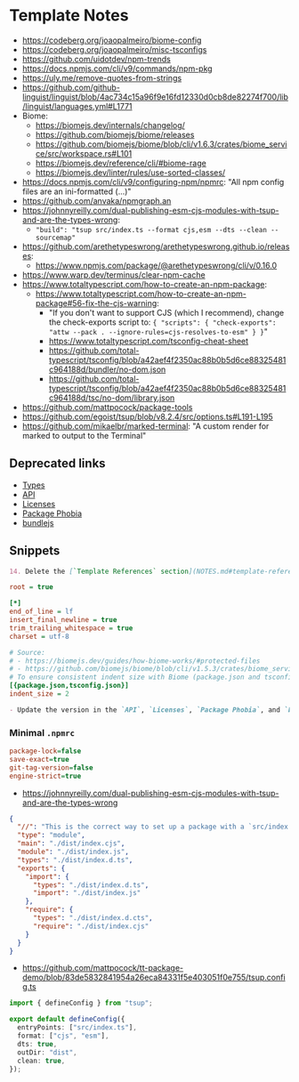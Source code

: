 # Template Notes

- https://codeberg.org/joaopalmeiro/biome-config
- https://codeberg.org/joaopalmeiro/misc-tsconfigs
- https://github.com/uidotdev/npm-trends
- https://docs.npmjs.com/cli/v9/commands/npm-pkg
- https://uly.me/remove-quotes-from-strings
- https://github.com/github-linguist/linguist/blob/4ac734c15a96f9e16fd12330d0cb8de82274f700/lib/linguist/languages.yml#L1771
- Biome:
  - https://biomejs.dev/internals/changelog/
  - https://github.com/biomejs/biome/releases
  - https://github.com/biomejs/biome/blob/cli/v1.6.3/crates/biome_service/src/workspace.rs#L101
  - https://biomejs.dev/reference/cli/#biome-rage
  - https://biomejs.dev/linter/rules/use-sorted-classes/
- https://docs.npmjs.com/cli/v9/configuring-npm/npmrc: "All npm config files are an ini-formatted (...)"
- https://github.com/anvaka/npmgraph.an
- https://johnnyreilly.com/dual-publishing-esm-cjs-modules-with-tsup-and-are-the-types-wrong:
  - `"build": "tsup src/index.ts --format cjs,esm --dts --clean --sourcemap"`
- https://github.com/arethetypeswrong/arethetypeswrong.github.io/releases:
  - https://www.npmjs.com/package/@arethetypeswrong/cli/v/0.16.0
- https://www.warp.dev/terminus/clear-npm-cache
- https://www.totaltypescript.com/how-to-create-an-npm-package:
  - https://www.totaltypescript.com/how-to-create-an-npm-package#56-fix-the-cjs-warning:
    - "If you don't want to support CJS (which I recommend), change the check-exports script to: `{ "scripts": { "check-exports": "attw --pack . --ignore-rules=cjs-resolves-to-esm" } }`"
    - https://www.totaltypescript.com/tsconfig-cheat-sheet
    - https://github.com/total-typescript/tsconfig/blob/a42aef4f2350ac88b0b5d6ce88325481c964188d/bundler/no-dom.json
    - https://github.com/total-typescript/tsconfig/blob/a42aef4f2350ac88b0b5d6ce88325481c964188d/tsc/no-dom/library.json
- https://github.com/mattpocock/package-tools
- https://github.com/egoist/tsup/blob/v8.2.4/src/options.ts#L191-L195
- https://github.com/mikaelbr/marked-terminal: "A custom render for marked to output to the Terminal"

## Deprecated links

- [Types](https://tsdocs.dev/docs/template-ts-package/0.0.0)
- [API](https://paka.dev/npm/template-ts-package@0.0.0/api)
- [Licenses](https://licenses.dev/npm/template-ts-package/0.0.0)
- [Package Phobia](https://packagephobia.com/result?p=template-ts-package@0.0.0)
- [bundlejs](https://bundlejs.com/?bundle&q=template-ts-package%400.0.0)

## Snippets

```markdown
14. Delete the [`Template References` section](NOTES.md#template-references) from the [NOTES.md](NOTES.md) file.
```

```ini
root = true

[*]
end_of_line = lf
insert_final_newline = true
trim_trailing_whitespace = true
charset = utf-8

# Source:
# - https://biomejs.dev/guides/how-biome-works/#protected-files
# - https://github.com/biomejs/biome/blob/cli/v1.5.3/crates/biome_service/src/workspace.rs#L100
# To ensure consistent indent size with Biome (package.json and tsconfig.json are ignored by Biome):
[{package.json,tsconfig.json}]
indent_size = 2
```

```markdown
- Update the version in the `API`, `Licenses`, `Package Phobia`, and `bundlejs` links at the top.
```

### Minimal `.npmrc`

```ini
package-lock=false
save-exact=true
git-tag-version=false
engine-strict=true
```

- https://johnnyreilly.com/dual-publishing-esm-cjs-modules-with-tsup-and-are-the-types-wrong

```json
{
  "//": "This is the correct way to set up a package with a `src/index.ts` root file that supports both ESM and CJS modules.",
  "type": "module",
  "main": "./dist/index.cjs",
  "module": "./dist/index.js",
  "types": "./dist/index.d.ts",
  "exports": {
    "import": {
      "types": "./dist/index.d.ts",
      "import": "./dist/index.js"
    },
    "require": {
      "types": "./dist/index.d.cts",
      "require": "./dist/index.cjs"
    }
  }
}
```

- https://github.com/mattpocock/tt-package-demo/blob/83de5832841954a26eca84331f5e403051f0e755/tsup.config.ts

```ts
import { defineConfig } from "tsup";

export default defineConfig({
  entryPoints: ["src/index.ts"],
  format: ["cjs", "esm"],
  dts: true,
  outDir: "dist",
  clean: true,
});
```
